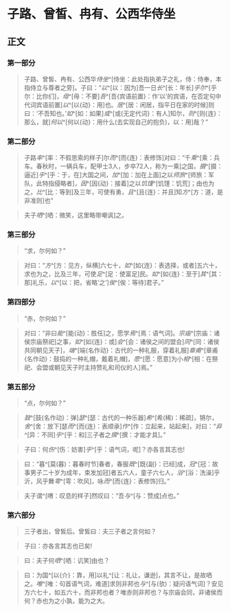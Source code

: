 # 子路、曾皙、冉有、公西华侍坐

## 正文

### 第一部分

> 子路、曾皙、冉有、公西华*侍坐*^[侍坐：此处指执弟子之礼，侍：侍奉，本指侍立与尊者之旁]。子曰：“*以*^[以：因为]吾一日*长*^[长：年长]*乎尔*^[乎尔：比你们]，*毋*^[毋：不要]*吾*^[吾{宾语前置}：作‘以’的宾语，在否定句中代词宾语前置]*以*^[以{动}：用]也。*居*^[居：闲居，指平日在家的时候]则曰：‘不吾知也。’*如*^[如：如果]*或*^[或{无定代词}：有人]知尔，*则*^[则{连}：那么，就]*何以*^[何以{动}：用什么(去实现自己的抱负)，以：用]哉？”

### 第二部分

> 子路*率*^[率：不假思索的样子]尔*而*^[而{连}：表修饰]对曰：“千*乘*^[乘：兵车。春秋时，一辆兵车，配甲士3人，步卒72人，称为一乘]之国，*摄*^[摄：逼近]*乎*^[乎：于，在]大国之间，*加*^[加：加在上面]之以*师旅*^[师旅：军队，此特指侵略者]，*因*^[因{动}：接着]之以*饥馑*^[饥馑：饥荒]；由也为之，*比*^[比：等到]及三年，可使有勇，*且*^[且{连}：并且]知*方*^[方：道，是非准则]也”

> 夫子*哂*^[哂：微笑，这里略带嘲讽]之。

### 第三部分

> “求，尔何如？”

> 对曰：“*方*^[方：见方，纵横]六七十，*如*^[如{连}：表选择，或者]五六十，求也为之，比及三年，可使*足*^[足：使富足]民。*如*^[如{连}：至于]*其*^[其：那]礼乐，*以*^[以：把，省略‘之’]*俟*^[俟：等待]君子。”

### 第四部分

> “赤，尔何如？”

> 对曰：“非曰*能*^[能{动}：胜任]之，愿学*焉*^[焉：语气词]。*宗庙*^[宗庙：诸侯宗庙祭祀]之事，*如*^[如{连}：或]*会*^[会：诸侯之间的盟会]*同*^[同：诸侯共同朝见天子]，*端*^[端{名作动}：古代的一种礼服，穿着礼服]*章甫*^[章甫{名作动}：鼓捣的一种礼帽，戴着礼帽]，*愿*^[愿：愿意]为小*相*^[相：在祭祀、会盟或朝见天子时主持赞礼和司仪的人]焉。”

### 第五部分

> “点，尔何如？”

> *鼓*^[鼓{名作动}：弹]*瑟*^[瑟：古代的一种乐器]*希*^[希(稀)：稀疏]，锵尔，*舍*^[舍：放下]瑟*而*^[而{连}：表顺承]*作*^[作：立起来，站起来]，对曰：“*异*^[异：不同]*乎*^[乎：和]三子者之*撰*^[撰：才能才具]。”

> 子曰：何*伤*^[伤：妨害]*乎*^[乎：语气词，呢]？亦各言其志也!

> 曰：“暮^[莫(暮)：暮春时节]春者，春服*既*^[既{副}：已经]成，*冠*^[冠：故事男子二十岁为成年，束发加冠]者五六人，童子六七人，*浴*^[浴：洗澡]乎沂，风乎舞*雩*^[雩：吹风]，咏*而*^[而{连}：表修饰]归。”

> 夫子谓^[喟：叹息的样子]然叹曰：“吾*与*^[与：赞成]点也。”

### 第六部分

> 三子者出，曾皙后。曾皙曰：夫三子者之言何如？

> 子曰：亦各言其志也已矣!

> 曰：夫子何*哂*^[哂：讥笑]由也？

> 曰：为国^[以{介}：靠，用]以礼^[让：礼让，谦逊]，其言不让，是故哂之。*唯*^[唯：句首语气词，难道]求则非邦也*与*^[与(欤)：疑问语气词]？安见方六七十，如五六十，而非邦也者？唯赤则非邦也？与宗庙会同，非诸侯而何？赤也为之小孰，能为之大。

